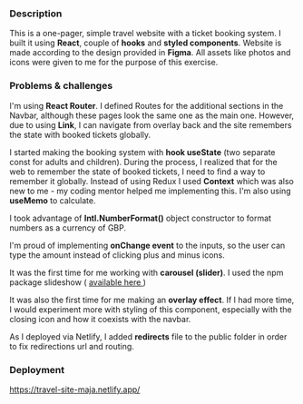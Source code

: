 ### Description

This is a one-pager, simple travel website with a ticket booking system. I built it using <b>React</b>, couple of <b>hooks</b> and <b>styled components</b>. Website is made according to the design provided in <b>Figma</b>. All assets like photos and icons were given to me for the purpose of this exercise. 

### Problems & challenges

I'm using <b>React Router</b>. I defined Routes for the additional sections in the Navbar, although these pages look the same one as the main one. However, due to using <b>Link</b>, I can navigate from overlay back and the site remembers the state with booked tickets globally.

I started making the booking system with <b>hook useState</b> (two separate const for adults and children). During the process, I realized that for the web to remember the state of booked tickets, I need to find a way to remember it globally. Instead of using Redux I used <b>Context</b> which was also new to me - my coding mentor helped me implementing this. I'm also using <b>useMemo</b> to calculate. 

I took advantage of <b>Intl.NumberFormat()</b> object constructor to format numbers as a currency of GBP. 

I'm proud of implementing <b>onChange event</b> to the inputs, so the user can type the amount instead of clicking plus and minus icons. 

It was the first time for me working with <b>carousel (slider)</b>. I used the npm package slideshow ( <a href="https://react-slideshow-image.netlify.app/?path=/story/introduction--page"   target="_blank"> available here </a> )

It was also the first time for me making an <b>overlay effect</b>. If I had more time, I would experiment more with styling of this component, especially with the closing icon and how it coexists with the navbar.

As I deployed via Netlify, I added <b>redirects</b> file to the public folder in order to fix redirections url and routing.

### Deployment

https://travel-site-maja.netlify.app/
